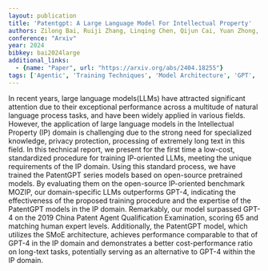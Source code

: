 ```yaml
---
layout: publication
title: 'Patentgpt: A Large Language Model For Intellectual Property'
authors: Zilong Bai, Ruiji Zhang, Linqing Chen, Qijun Cai, Yuan Zhong, Cong Wang, Yan Fang, Jie Fang, Jing Sun, Weikuan Wang, Lizhi Zhou, Haoran Hua, Tian Qiu, Chaochao Wang, Cheng Sun, Jianping Lu, Yixin Wang, Yubin Xia, Meng Hu, Haowen Liu, Peng Xu, Licong Xu, Fu Bian, Xiaolong Gu, Lisha Zhang, Weilei Wang, Changyang Tu
conference: "Arxiv"
year: 2024
bibkey: bai2024large
additional_links:
  - {name: "Paper", url: "https://arxiv.org/abs/2404.18255"}
tags: ['Agentic', 'Training Techniques', 'Model Architecture', 'GPT', 'Attention Mechanism']
---
```

In recent years, large language models(LLMs) have attracted significant
attention due to their exceptional performance across a multitude of natural
language process tasks, and have been widely applied in various fields.
However, the application of large language models in the Intellectual Property
(IP) domain is challenging due to the strong need for specialized knowledge,
privacy protection, processing of extremely long text in this field. In this
technical report, we present for the first time a low-cost, standardized
procedure for training IP-oriented LLMs, meeting the unique requirements of the
IP domain. Using this standard process, we have trained the PatentGPT series
models based on open-source pretrained models. By evaluating them on the
open-source IP-oriented benchmark MOZIP, our domain-specific LLMs outperforms
GPT-4, indicating the effectiveness of the proposed training procedure and the
expertise of the PatentGPT models in the IP domain. Remarkably, our model
surpassed GPT-4 on the 2019 China Patent Agent Qualification Examination,
scoring 65 and matching human expert levels. Additionally, the PatentGPT model,
which utilizes the SMoE architecture, achieves performance comparable to that
of GPT-4 in the IP domain and demonstrates a better cost-performance ratio on
long-text tasks, potentially serving as an alternative to GPT-4 within the IP
domain.
